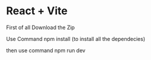 # React + Vite

 First of all 
 Download the Zip

 Use Command
 npm install
 (to install all the dependecies)

 then use command
 npm run dev

 

  
